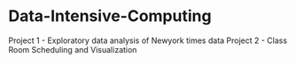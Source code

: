 # Data-Intensive-Computing
Project 1 - Exploratory data analysis of Newyork times data
Project 2 - Class Room Scheduling and Visualization
